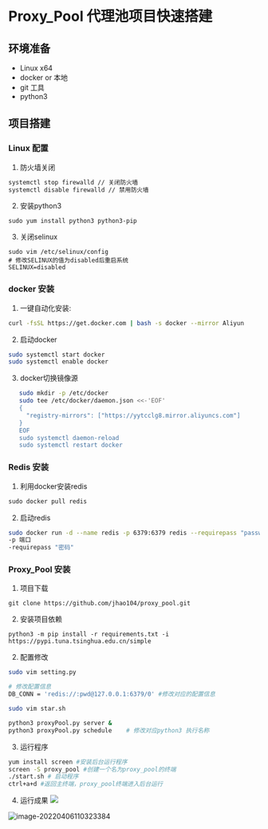 

# Proxy_Pool 代理池项目快速搭建

## 环境准备

* Linux x64
* docker or 本地
* git 工具
* python3



## 项目搭建

### Linux 配置

1.  防火墙关闭

```bash
systemctl stop firewalld // 关闭防火墙
systemctl disable firewalld // 禁用防火墙
```

2. 安装python3

```
sudo yum install python3 python3-pip
```

3. 关闭selinux

```
sudo vim /etc/selinux/config
# 修改SELINUX的值为disabled后重启系统
SELINUX=disabled
```




### docker 安装

1.  一键自动化安装:

```bash
curl -fsSL https://get.docker.com | bash -s docker --mirror Aliyun
```

2. 启动docker

```bash
sudo systemctl start docker
sudo systemctl enable docker
```

3. docker切换镜像源

```bash
   sudo mkdir -p /etc/docker
   sudo tee /etc/docker/daemon.json <<-'EOF'
   {
     "registry-mirrors": ["https://yytcclg8.mirror.aliyuncs.com"]
   }
   EOF
   sudo systemctl daemon-reload
   sudo systemctl restart docker
```

   

### Redis 安装

1.  利用docker安装redis 

```dockerfile
sudo docker pull redis
```

2.  启动redis
```bash
sudo docker run -d --name redis -p 6379:6379 redis --requirepass "password"
-p 端口
-requirepass "密码"
```



### Proxy_Pool 安装

1.  项目下载

```git
git clone https://github.com/jhao104/proxy_pool.git
```

2. 安装项目依赖

```
python3 -m pip install -r requirements.txt -i https://pypi.tuna.tsinghua.edu.cn/simple
```



2.  配置修改

```bash
sudo vim setting.py

# 修改配置信息
DB_CONN = 'redis://:pwd@127.0.0.1:6379/0' #修改对应的配置信息
```


```bash
sudo vim star.sh

python3 proxyPool.py server &
python3 proxyPool.py schedule    # 修改对应python3 执行名称
```

3. 运行程序

```bash
yum install screen #安装后台运行程序
screen -S proxy_pool #创建一个名为proxy_pool的终端
./start.sh # 启动程序
ctrl+a+d #返回主终端，proxy_pool终端进入后台运行
```

4. 运行成果
![](https://s2.loli.net/2022/04/06/KTuQ2yHS7zPj8mW.png)

![image-20220406110323384](https://s2.loli.net/2022/04/06/js5Og48puJzQ6Tt.png)